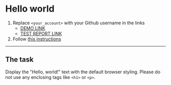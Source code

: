 # Hello world
1. Replace `<your_account>` with your Github username in the links
    - [DEMO LINK](https://EvgeniiVoznyuk.github.io/layout_hello-world/) <br>
    - [TEST REPORT LINK](https://EvgeniiVoznyuk.github.io/layout_hello-world/report/html_report/)
2. Follow [this instructions](https://mate-academy.github.io/layout_task-guideline/)
___

## The task 
Display the "Hello, world!" text with the default browser styling. Please do not 
use any enclosing tags like `<h1>` or `<p>`.
